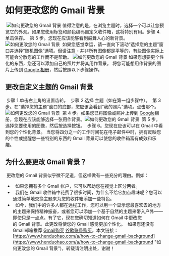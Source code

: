# 如何更改您的 Gmail 背景
​
![如何更改您的 Gmail 背景](https://p3-juejin.byteimg.com/tos-cn-i-k3u1fbpfcp/6bb377c1a8a24f6ea6f140a5d728104d~tplv-k3u1fbpfcp-zoom-1.image)
​
值得注意的是，在浏览主题时，选择一个可以让您预览它的外观。如果您使用标签和颜色编码自定义收件箱，这将特别有用。
​
步骤 4.单击保存。
​
第 5 步。您现在应该能够看到鼓舞人心的新背景。
​
![如何更改您的 Gmail 背景](https://p3-juejin.byteimg.com/tos-cn-i-k3u1fbpfcp/5e182b2a0ae1462e8798150557ca3340~tplv-k3u1fbpfcp-zoom-1.image) 
如果您感觉幸运，请一直向下滚动“选择您的主题”窗口并选择“随机图像”选项。但请注意 - 并非所有图像都是平等的，有些图像实际上可能会分散您的工作而不是帮助。
​
![如何更改您的 Gmail 背景](https://p3-juejin.byteimg.com/tos-cn-i-k3u1fbpfcp/60bb9c76baf147dcac7a360b3b094256~tplv-k3u1fbpfcp-zoom-1.image)
​
如果您想要更个性化的东西，您还可以添加自己的照片并将其用作背景。
​
将您可能想用作背景的图片上传到 [Google 相册](https://www.google.com/photos/about/)，然后按照以下步骤操作。
​
## 更改自定义主题的 Gmail 背景
​
步骤 1.单击右上角的设置齿轮。
​
步骤 2.选择 主题（如在第一组步骤中）。
​
第 3 步。在“选择您的主题”窗口的底部，您应该会看到“我的照片”选项。点击那个。
​
![如何更改您的 Gmail 背景](https://p3-juejin.byteimg.com/tos-cn-i-k3u1fbpfcp/ffab1ce5ce7e4b4b882d43e40cfcd39b~tplv-k3u1fbpfcp-zoom-1.image)
​
第 4 步。如果您已将图像或照片上传到 [Google](https://www.henduohao.com/tag/google "Google（中文譯名：谷歌）為Alphabet（字母控股）的子公司，业务范围涵盖互联网广告、互联网搜索、云计算等领域，全球最大的搜索引擎。")相册，您现在应该能够选择一张用作背景。
​
![如何更改您的 Gmail 背景](https://p3-juejin.byteimg.com/tos-cn-i-k3u1fbpfcp/2d7069ffcfb04d70a26333b2ed468a4e~tplv-k3u1fbpfcp-zoom-1.image)
​
第 5 步。选择您要使用的图像，然后按选择按钮。
​
步骤 6。您现在应该可以在 Gmail 中看到您的个性化背景。
​
当您将四分之一的工作时间花在电子邮件中时，拥有反映您的个性或提醒您一些特别的东西的 Gmail 背景可以使您的收件箱富有成效和乐趣。
​
## 为什么要更改 Gmail 背景？
​
更改您的 Gmail 背景似乎微不足道，但这样做有一些充分的理由。例如：
​
-   如果您拥有多个 Gmail 帐户，它可以帮助您在视觉上区分两者。
-   我们在 Gmail 收件箱中花费了很多时间，为什么不给它加点趣味呢？您可以通过简单地交换主题来为您的收件箱添加一些特色。
-   如今，我们中的许多人都在远程工作，您可以用一个显示您最喜欢去的地方的主题来保持精神振奋，或者您可以添加一个基于自然的主题来带入户外——即使只是一点点。
​
有了它，现在您确切知道如何在 Gmail 中更改您的 Gmail 背景。此更改将使您的 Gmail 感觉更加个性化。
​
如果您还没有Gmail邮箱推荐 [Gmail购买](https://www.henduohao.com/tag/buy-gmail "Gmail邮箱购买 谷歌邮箱购买 Gmail购买 Google账号购买") [谷歌账号购买](https://www.henduohao.com/tag/buy-google-account "Gmail邮箱购买 谷歌邮箱购买 Gmail购买 Google账号购买")。
​
本文链接：[https://www.henduohao.com/a/how-to-change-gmail-background](https://www.henduohao.com/a/how-to-change-gmail-background "如何更改您的 Gmail 背景")，转载请注明出处，谢谢！